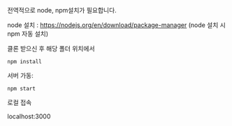 전역적으로 node, npm설치가 필요합니다.

node 설치 : https://nodejs.org/en/download/package-manager
(node 설치 시 npm 자동 설치)

클론 받으신 후 해당 폴더 위치에서

``` npm install ```

서버 가동:

``` npm start ```

로컬 접속

localhost:3000
